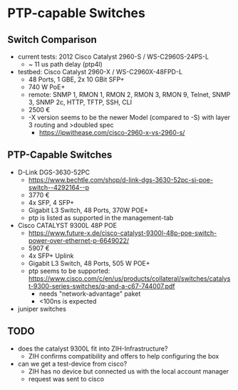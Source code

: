 # PTP-capable Switches

## Switch Comparison

- current tests: 2012 Cisco Catalyst 2960-S / WS-C2960S-24PS-L
    - ~ 11 us path delay (ptp4l)
- testbed: Cisco Catalyst 2960-X / WS-C2960X-48FPD-L
    - 48 Ports, 1 GBE, 2x 10 GBit SFP+
    - 740 W PoE+
    - remote: SNMP 1, RMON 1, RMON 2, RMON 3, RMON 9, Telnet, SNMP 3, SNMP 2c, HTTP, TFTP, SSH, CLI
    - 2500 €
    - -X version seems to be the newer Model (compared to -S) with layer 3 routing and >doubled spec
        - https://ipwithease.com/cisco-2960-x-vs-2960-s/

## PTP-Capable Switches

- D-Link DGS-3630-52PC
    - https://www.bechtle.com/shop/d-link-dgs-3630-52pc-si-poe-switch--4292164--p
    - 3770 €
    - 4x SFP, 4 SFP+
    - Gigabit L3 Switch, 48 Ports, 370W POE+
    - ptp is listed as supported in the management-tab
- Cisco CATALYST 9300L 48P POE
    - https://www.future-x.de/cisco-catalyst-9300l-48p-poe-switch-power-over-ethernet-p-6649022/
    - 5907 €
    - 4x SFP+ Uplink
    - Gigabit L3 Switch, 48 Ports, 505 W POE+
    - ptp seems to be supported: https://www.cisco.com/c/en/us/products/collateral/switches/catalyst-9300-series-switches/q-and-a-c67-744007.pdf
        - needs "network-advantage" paket
        - <100ns is expected
- juniper switches

## TODO

- does the catalyst 9300L fit into ZIH-Infrastructure?
    - ZIH confirms compatibility and offers to help configuring the box
- can we get a test-device from cisco?
    - ZIH has no device but connected us with the local account manager
    - request was sent to cisco
